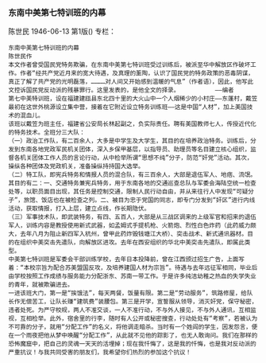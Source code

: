 ### 东南中美第七特训班的内幕
陈世民
1946-06-13
第1版()
专栏：

    东南中美第七特训班的内幕
    陈世民作
    本文作者曾受国民党特务欺骗，在东南中美第七特训班受过训练后，被派至华中解放区作破坏工作。作者“经共产党近月来的宽大待遇，及真理的薰陶，认识了国民党的特务政策的恶毒阴谋，真正了解了共产党的光明磊落，…………对人间又开始感到温暖的气息”（作者语），因此，他写此文控诉国民党反动派的残暴罪行。这里发表的，是他全文的择录。          ——编者
    第七中美特训班，设在福建建瓯县东北四十里的大火山中一个人烟稀少的小村庄——东蓬村，戴笠最初在这世外桃源设立集中营，接着在它附近设立特务训练班——这是中国“人材”，加上美国技术的混血儿。
    该班以戴笠为班主任，福建省公安局长林起副之，负实际责任。聘有美国教师七人，传授近代化的特务技术。全班分三大队：
    （一）政治工作队，有二百余人，大多是中学生及大学生，其目的在培养政治特务。训练后，分发到东南各地党政军民机关团体，深入乡保甲基层，以指导员、助理员等名目建立核心组织，监督各机关团体工作人员的言论行动，从中检举所谓“思想不纯”分子，防范“奸党”活动。其次，操纵各种团体及党政机关，准备操纵持持国大选举。
    （二）特工队，即宪兵特务和情报人员的混合队，有三百余人，大部是退伍军人、地痞、流氓。其目的有二：一、交通特务兼宪兵特务，用于东南各地的交通巡查总队与军委会海陆空统一检查处等，以职员面目出现，其任务是控制交通，限制人民行动自由，并从来往行人中发现“可疑分子”，旅馆、饭店也在被检查之列。二、被目为忠于党国的同志，即专门分发到“奸区”进行内线活动，获取情报，打入上层，建立点线，作长期隐伏。
    （三）军事技术队，即武装特务，有四、五百人，大部是从三战区调来的上级军官和招来的退伍军人，训练内容是教授使用新式武器，如孟姆式手提机枪、火箭炮、烈性白色炸药（此药威力颇大，去年八月为阻止新四军入杭州，曾甲此药炸毁钱塘江大桥）、突击战术、新式通讯器材。目的在组织中美突击先遣队，向解放区进攻。去年在西安组织的华北中美突击先遣队，即属此类型。
    中美第七特训班是军委会干部训练学校，去年日本投降前，曾在江西颁过招生广告，上面写着：“本校宗旨为配合苏美盟国反攻，及培养建国人材为宗旨”。待遇与去年远征军相同，毕业后由学校按照工作成绩与服务能力分配浙东、苏南一带工作。于是许多纯洁幼稚之热血的失学失业的青年，就被欺骗进去。
    一进该班大门，第一是“挨饿法”，每天两餐，饭量有限。第二是“劳动服务”，筑路修屋，给队长作无偿苦工，让队长赚“建筑费”装腰包。第三是开学，宣誓服从领导，消灭奸党，保守秘密，违者处死。为严守校规，两人不准交谈，一人不准行动，不与外人接见，不与外人通讯，互相监视，互相检举。此外，宿舍里的行李，随时有人公开或秘密搜查，行动处处有“考察”，若被认为不可靠的分子，就用“分配工作”的名义，将他调走暗杀。当时有一个姓阎的学生，因发怨言，便在一个雨夜把他从梦中唤醒“分配工作”，从此就不见他的踪影了，也无人敢询问。我们在那样的恐怖魔窟中，把自己的灵魂一天天的活埋掉；现在我忏悔了，这是我的忏悔，也是我对反动派的严重抗议！与我共同受害的朋友们，我希望你们热烈的参加这个抗议！

